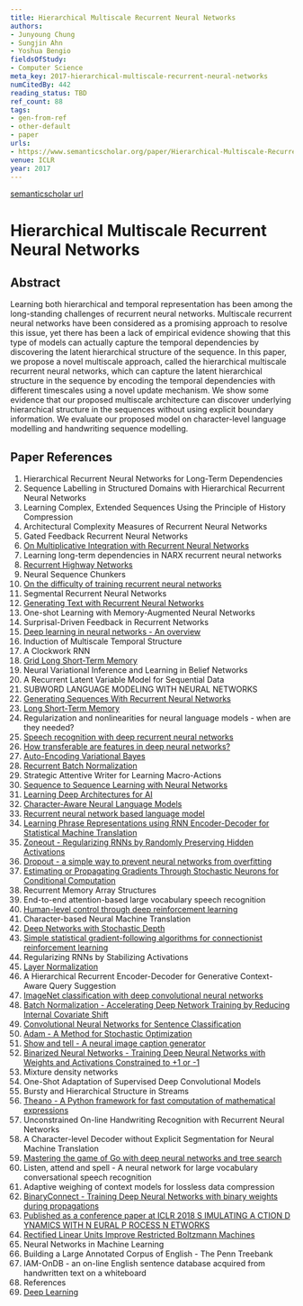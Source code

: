 ```yaml
---
title: Hierarchical Multiscale Recurrent Neural Networks
authors:
- Junyoung Chung
- Sungjin Ahn
- Yoshua Bengio
fieldsOfStudy:
- Computer Science
meta_key: 2017-hierarchical-multiscale-recurrent-neural-networks
numCitedBy: 442
reading_status: TBD
ref_count: 88
tags:
- gen-from-ref
- other-default
- paper
urls:
- https://www.semanticscholar.org/paper/Hierarchical-Multiscale-Recurrent-Neural-Networks-Chung-Ahn/65eee67dee969fdf8b44c87c560d66ad4d78e233?sort=total-citations
venue: ICLR
year: 2017
---
```


[semanticscholar url](https://www.semanticscholar.org/paper/Hierarchical-Multiscale-Recurrent-Neural-Networks-Chung-Ahn/65eee67dee969fdf8b44c87c560d66ad4d78e233?sort=total-citations)

# Hierarchical Multiscale Recurrent Neural Networks

## Abstract

Learning both hierarchical and temporal representation has been among the long-standing challenges of recurrent neural networks. Multiscale recurrent neural networks have been considered as a promising approach to resolve this issue, yet there has been a lack of empirical evidence showing that this type of models can actually capture the temporal dependencies by discovering the latent hierarchical structure of the sequence. In this paper, we propose a novel multiscale approach, called the hierarchical multiscale recurrent neural networks, which can capture the latent hierarchical structure in the sequence by encoding the temporal dependencies with different timescales using a novel update mechanism. We show some evidence that our proposed multiscale architecture can discover underlying hierarchical structure in the sequences without using explicit boundary information. We evaluate our proposed model on character-level language modelling and handwriting sequence modelling.

## Paper References

1. Hierarchical Recurrent Neural Networks for Long-Term Dependencies
2. Sequence Labelling in Structured Domains with Hierarchical Recurrent Neural Networks
3. Learning Complex, Extended Sequences Using the Principle of History Compression
4. Architectural Complexity Measures of Recurrent Neural Networks
5. Gated Feedback Recurrent Neural Networks
6. [On Multiplicative Integration with Recurrent Neural Networks](2016-on-multiplicative-integration-with-recurrent-neural-networks.md)
7. Learning long-term dependencies in NARX recurrent neural networks
8. [Recurrent Highway Networks](2017-recurrent-highway-networks.md)
9. Neural Sequence Chunkers
10. [On the difficulty of training recurrent neural networks](2013-on-the-difficulty-of-training-recurrent-neural-networks.md)
11. Segmental Recurrent Neural Networks
12. [Generating Text with Recurrent Neural Networks](2011-generating-text-with-recurrent-neural-networks.md)
13. One-shot Learning with Memory-Augmented Neural Networks
14. Surprisal-Driven Feedback in Recurrent Networks
15. [Deep learning in neural networks - An overview](2015-deep-learning-in-neural-networks-an-overview.md)
16. Induction of Multiscale Temporal Structure
17. A Clockwork RNN
18. [Grid Long Short-Term Memory](2016-grid-long-short-term-memory.md)
19. Neural Variational Inference and Learning in Belief Networks
20. A Recurrent Latent Variable Model for Sequential Data
21. SUBWORD LANGUAGE MODELING WITH NEURAL NETWORKS
22. [Generating Sequences With Recurrent Neural Networks](2013-generating-sequences-with-recurrent-neural-networks.md)
23. [Long Short-Term Memory](1997-long-short-term-memory.md)
24. Regularization and nonlinearities for neural language models - when are they needed?
25. [Speech recognition with deep recurrent neural networks](2013-speech-recognition-with-deep-recurrent-neural-networks.md)
26. [How transferable are features in deep neural networks?](2014-how-transferable-are-features-in-deep-neural-networks.md)
27. [Auto-Encoding Variational Bayes](2014-auto-encoding-variational-bayes.md)
28. [Recurrent Batch Normalization](2017-recurrent-batch-normalization.md)
29. Strategic Attentive Writer for Learning Macro-Actions
30. [Sequence to Sequence Learning with Neural Networks](2014-sequence-to-sequence-learning-with-neural-networks.md)
31. [Learning Deep Architectures for AI](2007-learning-deep-architectures-for-ai.md)
32. [Character-Aware Neural Language Models](2016-character-aware-neural-language-models.md)
33. [Recurrent neural network based language model](2010-recurrent-neural-network-based-language-model.md)
34. [Learning Phrase Representations using RNN Encoder-Decoder for Statistical Machine Translation](2014-learning-phrase-representations-using-rnn-encoder-decoder-for-statistical-machine-translation.md)
35. [Zoneout - Regularizing RNNs by Randomly Preserving Hidden Activations](2017-zoneout-regularizing-rnns-by-randomly-preserving-hidden-activations.md)
36. [Dropout - a simple way to prevent neural networks from overfitting](2014-dropout-a-simple-way-to-prevent-neural-networks-from-overfitting.md)
37. [Estimating or Propagating Gradients Through Stochastic Neurons for Conditional Computation](2013-estimating-or-propagating-gradients-through-stochastic-neurons-for-conditional-computation.md)
38. Recurrent Memory Array Structures
39. End-to-end attention-based large vocabulary speech recognition
40. [Human-level control through deep reinforcement learning](2015-human-level-control-through-deep-reinforcement-learning.md)
41. Character-based Neural Machine Translation
42. [Deep Networks with Stochastic Depth](2016-deep-networks-with-stochastic-depth.md)
43. [Simple statistical gradient-following algorithms for connectionist reinforcement learning](2004-simple-statistical-gradient-following-algorithms-for-connectionist-reinforcement-learning.md)
44. Regularizing RNNs by Stabilizing Activations
45. [Layer Normalization](2016-layer-normalization.md)
46. A Hierarchical Recurrent Encoder-Decoder for Generative Context-Aware Query Suggestion
47. [ImageNet classification with deep convolutional neural networks](2012-imagenet-classification-with-deep-convolutional-neural-networks.md)
48. [Batch Normalization - Accelerating Deep Network Training by Reducing Internal Covariate Shift](2015-batch-normalization-accelerating-deep-network-training-by-reducing-internal-covariate-shift.md)
49. [Convolutional Neural Networks for Sentence Classification](2014-convolutional-neural-networks-for-sentence-classification.md)
50. [Adam - A Method for Stochastic Optimization](2015-adam-a-method-for-stochastic-optimization.md)
51. [Show and tell - A neural image caption generator](2015-show-and-tell-a-neural-image-caption-generator.md)
52. [Binarized Neural Networks - Training Deep Neural Networks with Weights and Activations Constrained to +1 or -1](2016-binarized-neural-networks-training-deep-neural-networks-with-weights-and-activations-constrained-to-1-or-1.md)
53. Mixture density networks
54. One-Shot Adaptation of Supervised Deep Convolutional Models
55. Bursty and Hierarchical Structure in Streams
56. [Theano - A Python framework for fast computation of mathematical expressions](2016-theano-a-python-framework-for-fast-computation-of-mathematical-expressions.md)
57. Unconstrained On-line Handwriting Recognition with Recurrent Neural Networks
58. A Character-level Decoder without Explicit Segmentation for Neural Machine Translation
59. [Mastering the game of Go with deep neural networks and tree search](2016-mastering-the-game-of-go-with-deep-neural-networks-and-tree-search.md)
60. Listen, attend and spell - A neural network for large vocabulary conversational speech recognition
61. Adaptive weighing of context models for lossless data compression
62. [BinaryConnect - Training Deep Neural Networks with binary weights during propagations](2015-binaryconnect-training-deep-neural-networks-with-binary-weights-during-propagations.md)
63. [Published as a conference paper at ICLR 2018 S IMULATING A CTION D YNAMICS WITH N EURAL P ROCESS N ETWORKS](2018-published-as-a-conference-paper-at-iclr-2018-s-imulating-a-ction-d-ynamics-with-n-eural-p-rocess-n-etworks.md)
64. [Rectified Linear Units Improve Restricted Boltzmann Machines](2010-rectified-linear-units-improve-restricted-boltzmann-machines.md)
65. Neural Networks in Machine Learning
66. Building a Large Annotated Corpus of English - The Penn Treebank
67. IAM-OnDB - an on-line English sentence database acquired from handwritten text on a whiteboard
68. References
69. [Deep Learning](2016-deep-learning.md)
